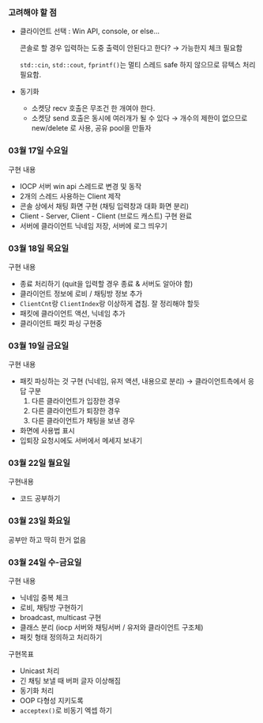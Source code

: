 ### 고려해야 할 점

- 클라이언트 선택 : Win API, console, or else...

  콘솔로 할 경우 입력하는 도중 출력이 안된다고 한다? → 가능한지 체크 필요함

  `std::cin`, `std::cout`, `fprintf()`는 멀티 스레드 safe 하지 않으므로 뮤텍스 처리 필요함.

- 동기화
  - 소켓당 recv 호출은 무조건 한 개여야 한다.
  - 소켓당 send 호출은 동시에 여러개가 될 수 있다 → 개수의 제한이 없으므로 new/delete 로 사용, 공유 pool을 만들자



### 03월 17일 수요일

구현 내용

- IOCP 서버 win api 스레드로 변경 및 동작
- 2개의 스레드 사용하는 Client 제작
- 콘솔 상에서 채팅 화면 구현 (채팅 입력창과 대화 화면 분리)
- Client - Server, Client - Client (브로드 캐스트) 구현 완료
- 서버에 클라이언트 닉네임 저장, 서버에 로그 띄우기

### 03월 18일 목요일

구현 내용

- 종료 처리하기 (quit을 입력할 경우 종료 & 서버도 알아야 함)
- 클라이언트 정보에 로비 / 채팅방 정보 추가
- `ClientCnt`랑 `ClientIndex`랑 이상하게 겹침. 잘 정리해야 할듯
- 패킷에 클라이언트 액션, 닉네임 추가
- 클라이언트 패킷 파싱 구현중

### 03월 19일 금요일

구현 내용

- 패킷 파싱하는 것 구현 (닉네임, 유저 액션, 내용으로 분리) → 클라이언트측에서 응답 구분
  1. 다른 클라이언트가 입장한 경우
  2. 다른 클라이언트가 퇴장한 경우
  3. 다른 클라이언트가 채팅을 보낸 경우
- 화면에 사용법 표시
- 입퇴장 요청시에도 서버에서 메세지 보내기

### 03월 22일 월요일

구현내용

- 코드 공부하기

### 03월 23일 화요일

공부만 하고 딱히 한거 없음

### 03월 24일 수-금요일

구현 내용

- 닉네임 중복 체크
- 로비, 채팅방 구현하기
- broadcast, multicast 구현
- 클래스 분리 (iocp 서버와 채팅서버 / 유저와 클라이언트 구조체)
- 패킷 형태 정의하고 처리하기

구현목표

- Unicast 처리
- 긴 채팅 보낼 때 버퍼 글자 이상해짐
- 동기화 처리
- OOP 다형성 지키도록
- `acceptex()`로 비동기 엑셉 하기

